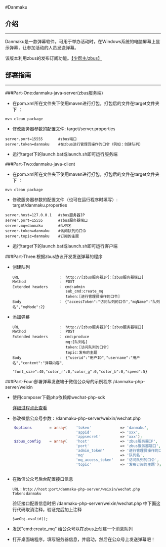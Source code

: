 #Danmaku
##  介绍
-------
Danmaku是一款弹幕软件，可用于举办活动时，在Windows系统的电脑屏幕上显示弹幕，让参加活动的人员发送弹幕。

该版本利用zbus的发布订阅功能。[【少帮主/zbus】](http://git.oschina.net/rushmore/zbus)
##  部署指南
-------
###Part-One:danmaku-java-server(zbus服务端)
* 在pom.xml所在文件夹下使用maven进行打包，打包后的文件在target文件夹下 ： 
```
mvn clean package
```
* 修改服务器参数的配置文件: target/server.properties
```
server.port=15555       #zbus端口
server.token=danmaku    #在zbus进行管理员操作的口令（例如：创建队列）
```
* 运行target下的launch.bat或launch.sh即可运行服务端

###Part-Two:danmaku-java-client
* 在pom.xml所在文件夹下使用maven进行打包，打包后的文件在target文件夹下 ： 
```
mvn clean package
```
* 修改服务器参数的配置文件（也可在运行程序时填写）: target/danmaku.properties
```
server.host=127.0.0.1   #zbus服务器IP
server.port=15555       #zbus服务器端口
server.mq=danmaku       #队列名
server.token=danmaku    #访问队列的口令
server.topic=danmaku    #订阅的主题
```
* 运行target下的launch.bat或launch.sh即可运行客户端

###Part-Three:根据zbus协议开发发送弹幕的程序

*   创建队列

        URL                  :  http://[zbus服务器IP]:[zbus服务器端口]
        Method               :  POST
        Extended headers     ： cmd:admin
                                sub_cmd:create_mq
                                token:[进行管理员操作的口令]
        Body                 ： {"accessToken":"访问队列的口令","mqName":"队列名","mqMode":2}
        
*   添加弹幕 

        URL                  :  http://[zbus服务器IP]:[zbus服务器端口]
        Method               :  POST
        Extended headers     ： cmd:produce
                                mq:[队列名]
                                token:[访问队列的口令]
                                topic:发布的主题
        Body                 :  {"userid":"用户ID","username":"用户名","content":"弹幕内容",
                                "font_size":40,"color_r":0,"color_g":0,"color_b":0,"speed":5}

###Part-Four:部署弹幕发送端于微信公众号的示例程序 /danmaku-php-server/weixin
*   使用composer下载php依赖库wechat-php-sdk
   
    [详细过程点此查看](https://github.com/meso5533/Danmaku/tree/master/danmaku-php-server/weixin)
*   修改微信公众号参数：/danmaku-php-server/weixin/wechat.php
```php
    $options        = array(    'token'             => 'danmaku',
                                'appid'             => 'xxx',
                                'appsecret'         => 'xxx');
    $zbus_config    = array(    'host'              => 'zbus服务器IP',
                                'port'              => 'zbus服务器端口',
                                'admin_token'       => '进行管理员操作的口令',
                                'mq'                => '队列名',
                                'mq_access_token'   => '访问队列的口令',
                                'topic'             => '发布订阅的主题');
    
```
*   在微信公众号后台配置接口信息
        
        URL：http://host:port/danmaku-php-server/weixin/wechat.php
        Token:danmaku
    验证接口配置信息时把 /danmaku-php-server/weixin/wechat.php 中下面这行代码取消注释，验证完后加上注释
        
        $weObj->valid();
*   发送"cmd:create_mq" 给公众号以在zbus上创建一个消息队列
*   打开桌面端程序，填写服务器信息，并启动，然后在公众号上发送弹幕吧！
